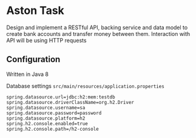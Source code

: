 # Aston Task

Design and implement a RESTful API, backing service and data model to create bank accounts
and transfer money between them. Interaction with API will be using HTTP requests

## Configuration

Written in Java 8

Database settings `src/main/resources/application.properties`
```properties
spring.datasource.url=jdbc:h2:mem:testdb
spring.datasource.driverClassName=org.h2.Driver
spring.datasource.username=sa
spring.datasource.password=password
spring.datasource.platform=h2
spring.h2.console.enabled=true
spring.h2.console.path=/h2-console
```